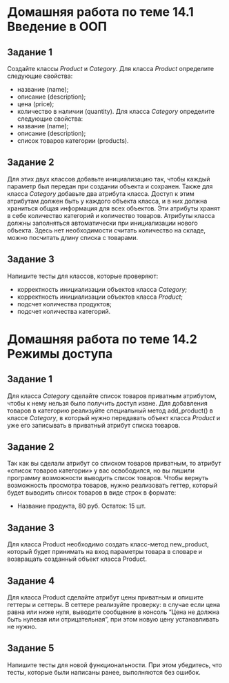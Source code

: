 # Домашняя работа по теме 14.1 Введение в ООП
## Задание 1
Создайте классы *Product* и *Category*.
Для класса *Product* определите следующие свойства:
- название (name);
- описание (description);
- цена (price);
- количество в наличии (quantity).
Для класса *Category* определите следующие свойства:
- название (name);
- описание (description);
- список товаров категории (products).
## Задание 2
Для этих двух классов добавьте инициализацию так, чтобы каждый параметр был передан при создании объекта и сохранен.
Также для класса *Category* добавьте два атрибута класса. Доступ к этим атрибутам должен быть у каждого объекта класса, и в них должна храниться общая информация для всех объектов.
Эти атрибуты хранят в себе количество категорий и количество товаров.
Атрибуты класса должны заполняться автоматически при инициализации нового объекта.
Здесь нет необходимости считать количество на складе, можно посчитать длину списка с товарами.
## Задание 3
Напишите тесты для классов, которые проверяют:
- корректность инициализации объектов класса *Category*;
- корректность инициализации объектов класса *Product*;
- подсчет количества продуктов;
- подсчет количества категорий.

# Домашняя работа по теме 14.2 Режимы доступа
## Задание 1
Для класса *Category* сделайте список товаров приватным атрибутом, чтобы к нему нельзя было получить доступ извне. Для добавления товаров в категорию реализуйте специальный метод add_product() в классе *Category*, в который нужно передавать объект класса *Product* и уже его записывать в приватный атрибут списка товаров.
## Задание 2
Так как вы сделали атрибут со списком товаров приватным, то атрибут «список товаров категории» у вас освободился, но вы лишили программу возможности выводить список товаров. Чтобы вернуть возможность просмотра товаров, нужно реализовать геттер, который будет выводить список товаров в виде строк в формате:
- Название продукта, 80 руб. Остаток: 15 шт.
## Задание 3
Для класса Product необходимо создать класс-метод new_product, который будет принимать на вход параметры товара в словаре и возвращать созданный объект класса Product.
## Задание 4
Для класса Product сделайте атрибут цены приватным и опишите геттеры и сеттеры. В сеттере реализуйте проверку: в случае если цена равна или ниже нуля, выводите сообщение в консоль “Цена не должна быть нулевая или отрицательная”, при этом новую цену устанавливать не нужно.
## Задание 5
Напишите тесты для новой функциональности. При этом убедитесь, что тесты, которые были написаны ранее, выполняются без ошибок.